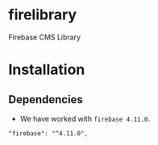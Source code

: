 # firelibrary
Firebase CMS Library


# Installation

## Dependencies

* We have worked with `firebase 4.11.0`.
````
"firebase": "^4.11.0",
````
